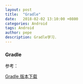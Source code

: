 ```yaml
---
layout: post
title:  "Gradle"
date:   2018-02-02 13:10:00 +0800
categories: Android
tags: Android
author: pepe
description: Gradle学习.
---
```


### Gradle


参考：

[Gradle 版本下载](http://services.gradle.org/distributions/)


